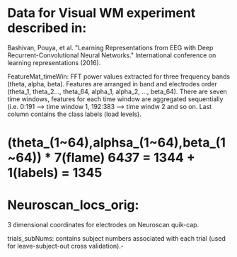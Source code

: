 # Data for Visual WM experiment described in:
Bashivan, Pouya, et al. "Learning Representations from EEG with Deep Recurrent-Convolutional Neural Networks." International conference on learning representations (2016).

FeatureMat_timeWin:
FFT power values extracted for three frequency bands (theta, alpha, beta). Features are arranged in band and electrodes order (theta_1, theta_2..., theta_64, alpha_1, alpha_2, ..., beta_64). There are seven time windows, features for each time window are aggregated sequentially (i.e. 0:191 --> time window 1, 192:383 --> time windw 2 and so on. Last column contains the class labels (load levels).
# (theta_(1~64),alphsa_(1~64),beta_(1~64)) * 7(flame)  64*3*7 = 1344 + 1(labels) = 1345


# Neuroscan_locs_orig:
3 dimensional coordinates for electrodes on Neuroscan quik-cap.

trials_subNums:
contains subject numbers associated with each trial (used for leave-subject-out cross validation).-